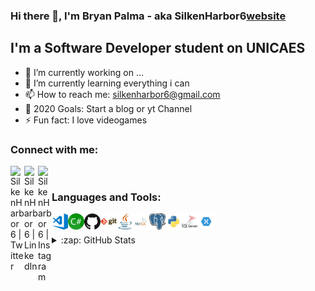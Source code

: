 ### Hi there 👋, I'm Bryan Palma - aka SilkenHarbor6[website]

## I'm a Software Developer student on UNICAES

- 🔭 I’m currently working on ...
- 🌱 I’m currently learning everything i can
- 📫 How to reach me: silkenharbor6@gmail.com
- 🥅 2020 Goals: Start a blog or yt Channel
- ⚡ Fun fact: I love videogames

### Connect with me:

<!-- [<img align="left" alt="soon" width="22px" src="https://raw.githubusercontent.com/iconic/open-iconic/master/svg/globe.svg" />][website]
[<img align="left" alt="SilkenHarbor6 | YouTube" width="22px" src="https://cdn.jsdelivr.net/npm/simple-icons@v3/icons/youtube.svg" />][youtube] -->

[<img align="left" alt="SilkenHarbor6 | Twitter" width="22px" src="https://cdn.jsdelivr.net/npm/simple-icons@v3/icons/twitter.svg" />][twitter]
[<img align="left" alt="SilkenHarbor6 | LinkedIn" width="22px" src="https://cdn.jsdelivr.net/npm/simple-icons@v3/icons/linkedin.svg" />][linkedin]
[<img align="left" alt="SilkenHarbor6 | Instagram" width="22px" src="https://cdn.jsdelivr.net/npm/simple-icons@v3/icons/instagram.svg" />][instagram]

<br />

### Languages and Tools:

<img align="left" alt="Visual Studio Code" width="26px" src="https://raw.githubusercontent.com/github/explore/80688e429a7d4ef2fca1e82350fe8e3517d3494d/topics/visual-studio-code/visual-studio-code.png" />
<img align="left" alt="csharp" width="26px" src="https://raw.githubusercontent.com/github/explore/master/topics/csharp/csharp.png" />
<img align="left" alt="github" width="26px" src="https://raw.githubusercontent.com/github/explore/master/topics/github/github.png" />
<img align="left" alt="git" width="26px" src="https://raw.githubusercontent.com/github/explore/master/topics/git/git.png" />
<img align="left" alt="java" width="26px" src="https://raw.githubusercontent.com/github/explore/master/topics/java/java.png" />
<img align="left" alt="MySql" width="26px" src="https://raw.githubusercontent.com/github/explore/master/topics/mysql/mysql.png" />
<img align="left" alt="PostgreSQL" width="26px" src="https://raw.githubusercontent.com/github/explore/master/topics/postgresql/postgresql.png" />
<img align="left" alt="Python" width="26px" src="https://raw.githubusercontent.com/github/explore/master/topics/python/python.png" />
<img align="left" alt="SQLServer" width="26px" src="https://raw.githubusercontent.com/github/explore/master/topics/sql-server/sql-server.png" />
<img align="left" alt="Xamarin" width="26px" src="https://raw.githubusercontent.com/github/explore/master/topics/xamarin/xamarin.png"/>
<br />
<br />

<details>
  <summary>:zap: GitHub Stats</summary>

  <img align="left" alt="SilkenHarbor6's GitHub Stats" src="https://github-readme-stats.codestackr.vercel.app/api?username=SilkenHarbor6&show_icons=true&hide_border=true" />

</details>

[website]: https://google.com
[twitter]: https://twitter.com/SilkenHarbor6
[youtube]: https://youtube.com/
[instagram]: https://www.instagram.com/bryan_palma28/
[linkedin]: https://www.linkedin.com/in/bryan-p-66727a154/
